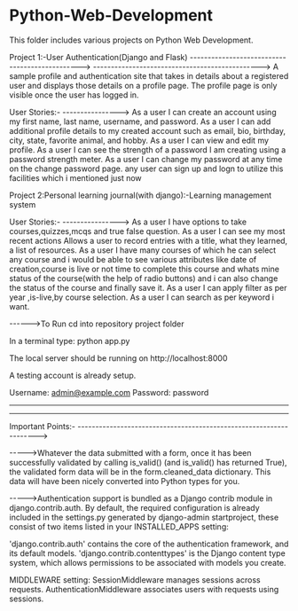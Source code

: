 # Python-Web-Development

This folder includes various projects on Python Web Development.

Project 1:-User Authentication(Django and Flask)
----------------------------------------------->
----------------------------------------------->
A sample profile and authentication site that takes in details about a registered user and displays those details on a profile page. The profile page is only visible once the user has logged in.

User Stories:-
---------------->
As a user I can create an account using my first name, last name, username, and password.
As a user I can add additional profile details to my created account such as email, bio, birthday, city, state, favorite animal, and hobby.
As a user I can view and edit my profile.
As a user I can see the strength of a password I am creating using a password strength meter.
As a user I can change my password at any time on the change password page.
any user can sign up and logn to utilize this facilities which i mentioned just now



Project 2:Personal learning journal(with django):-Learning management system


User Stories:-
---------------->
As a user I have options to take courses,quizzes,mcqs and true false question.
As a user I can see my most recent actions
Allows a user to record entries with a title, what they learned, a list of resources.
As a user I have many courses of which he can select any course and i would be able to see various attributes like date of creation,course is live or not
time to complete this course and whats mine status of the course(with the help of radio buttons) and i can also change the status of the course and finally save it.
As a user I can apply filter as per year ,is-live,by course selection.
As a user I can search as per keyword i want.

------>To Run
cd into repository project folder

In a terminal type: python app.py

The local server should be running on http://localhost:8000

A testing account is already setup.

Username: admin@example.com
Password: password

------------------------------------------------------------------------------------------------------------
----------------------------------------------------------------------------------------------------------------------------------------------------------------------
Important Points:-
------------------------------------------------------------------->

----->Whatever the data submitted with a form, once it has been successfully validated by calling is_valid() (and is_valid() has returned True), the validated form data will be in the form.cleaned_data dictionary. This data will have been nicely converted into Python types for you.

----->Authentication support is bundled as a Django contrib module in django.contrib.auth. By default, the required configuration is already included in the settings.py generated by django-admin startproject, these consist of two items listed in your INSTALLED_APPS setting:

'django.contrib.auth' contains the core of the authentication framework, and its default models.
'django.contrib.contenttypes' is the Django content type system, which allows permissions to be associated with models you create.

MIDDLEWARE setting:
SessionMiddleware manages sessions across requests.
AuthenticationMiddleware associates users with requests using sessions.
